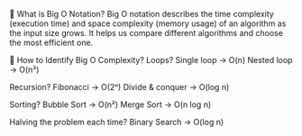 🔹 What is Big O Notation?
Big O notation describes the time complexity (execution time) and space complexity (memory usage) of an algorithm as the input size grows. It helps us compare different algorithms and choose the most efficient one.

🔹 How to Identify Big O Complexity?
Loops?
Single loop → O(n)
Nested loop → O(n²)

Recursion?
Fibonacci → O(2ⁿ)
Divide & conquer → O(log n)

Sorting?
Bubble Sort → O(n²)
Merge Sort → O(n log n)

Halving the problem each time?
Binary Search → O(log n)

